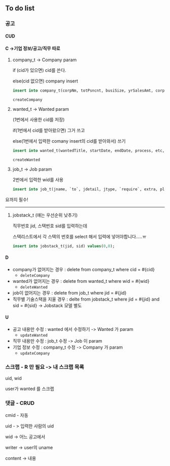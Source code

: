 ## To do list

### 공고

#### CUD 

#### C ->기업 정보/공고/직무 따로

1. company_t  -> Company param

   if (cid가 있으면) cid를 쓴다.

   else(cid 없으면) company insert

   ```sql
   insert into company_t(corpNm, totPsncnt, busiSize, yrSalesAmt, corpAddr, homePg, busiCont, logo) values ('','','','','','','','');
   ```

   `createCompany`

2. wanted_t -> Wanted param

   (1번에서 사용한 cid를 저장)

   if(1번에서 cid를 받아왔으면) 그거 쓰고

   else(1번에서 입력한 comany insert의 cid를 받아와서) 쓰기

   ```sql
   insert into wanted_t(wantedTitle, startDate, endDate, process, etc, question, cid) values('','','','','','',0);
   ```

   `createWanted`

3. job_t -> Job param

   2번에서 입력한 wid를 사용

   ```sql
   insert into job_t(jname, `to`, jdetail, jtype, `require`, extra, place, wid) values ('','','','','','','',0);
   ```



요까지 필수!

-----------------------



1. jobstack_t (얘는 우선순위 낮추기)

   직무번호 jid, 스택번호 sid를 입력하는데 

   스택리스트에서 각 스택의 번호를 select 해서 입력에 넣어야합니다.....ㅠ

   ```sql
   insert into jobstack_t(jid, sid) values(0,0);
   ```



#### D

- company가 없어지는 경우 : delete from company_t where cid = #{cid}
  - `deleteCompany`
- wanted가 없어지는 경우 : delete from wanted_t where wid = #{wid}
  - `deleteWanted`
- job이 없어지는 경우 : delete from job_t where jid = #{jid}
- 직무별 기술스택을 지울 경우 : delte from jobstack_t where jid = #{jid} and sid = #{sid} -> Jobstack 모델 별도



#### U

- 공고 내용만 수정 : wanted 에서 수정하기 -> Wanted 가 param
  * `updateWanted`
- 직무 내용만 수정 : job_t 수정 -> Job 이 param
- 기업 정보 수정 : company_t 수정 -> Company 가 param
  - `updateCompany`







### 스크랩 - R 만 필요 -> 내 스크랩 목록

uid, wid

user가 wanted 를 스크랩



### 댓글 - CRUD

cmid - 자동

uid - > 입력한 사람의 uid

wid -> 어느 공고에서

writer -> user의 uname

content -> 내용


